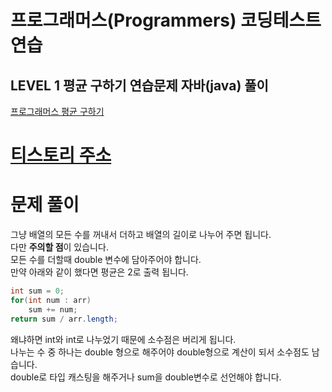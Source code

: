 # 프로그래머스(Programmers) 코딩테스트 연습
## LEVEL 1 평균 구하기 연습문제 자바(java) 풀이
[프로그래머스 평균 구하기](https://programmers.co.kr/learn/courses/30/lessons/12944)

# [티스토리 주소](http://hoho325.tistory.com/)

# 문제 풀이
그냥 배열의 모든 수를 꺼내서 더하고 배열의 길이로 나누어 주면 됩니다.  
다만 **주의할 점**이 있습니다.  
모든 수를 더할때 double 변수에 담아주어야 합니다.  
만약 아래와 같이 했다면 평균은 2로 출력 됩니다.
```java
int sum = 0;
for(int num : arr)
    sum += num;
return sum / arr.length;
```
왜냐하면 int와 int로 나누었기 때문에 소수점은 버리게 됩니다.  
나누는 수 중 하나는 double 형으로 해주어야 double형으로 계산이 되서 소수점도 남습니다.  
double로 타입 캐스팅을 해주거나 sum을 double변수로 선언해야 합니다.